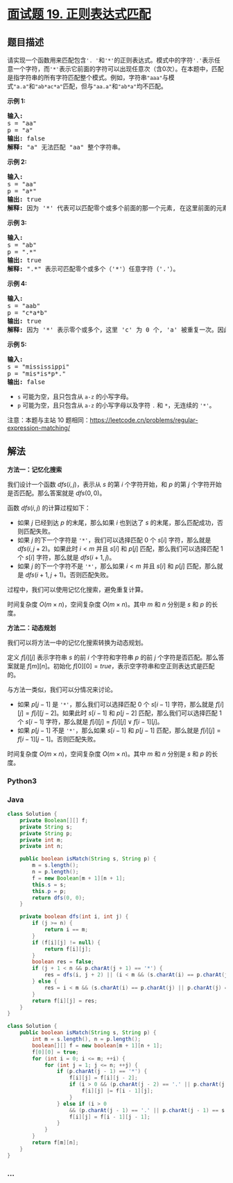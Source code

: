 # [面试题 19. 正则表达式匹配](https://leetcode.cn/problems/zheng-ze-biao-da-shi-pi-pei-lcof/)

## 题目描述

<p>请实现一个函数用来匹配包含<code>&#39;. &#39;</code>和<code>&#39;*&#39;</code>的正则表达式。模式中的字符<code>&#39;.&#39;</code>表示任意一个字符，而<code>&#39;*&#39;</code>表示它前面的字符可以出现任意次（含0次）。在本题中，匹配是指字符串的所有字符匹配整个模式。例如，字符串<code>&quot;aaa&quot;</code>与模式<code>&quot;a.a&quot;</code>和<code>&quot;ab*ac*a&quot;</code>匹配，但与<code>&quot;aa.a&quot;</code>和<code>&quot;ab*a&quot;</code>均不匹配。</p>

<p><strong>示例 1:</strong></p>

<pre><strong>输入:</strong>
s = &quot;aa&quot;
p = &quot;a&quot;
<strong>输出:</strong> false
<strong>解释:</strong> &quot;a&quot; 无法匹配 &quot;aa&quot; 整个字符串。
</pre>

<p><strong>示例 2:</strong></p>

<pre><strong>输入:</strong>
s = &quot;aa&quot;
p = &quot;a*&quot;
<strong>输出:</strong> true
<strong>解释:</strong>&nbsp;因为 &#39;*&#39; 代表可以匹配零个或多个前面的那一个元素, 在这里前面的元素就是 &#39;a&#39;。因此，字符串 &quot;aa&quot; 可被视为 &#39;a&#39; 重复了一次。
</pre>

<p><strong>示例&nbsp;3:</strong></p>

<pre><strong>输入:</strong>
s = &quot;ab&quot;
p = &quot;.*&quot;
<strong>输出:</strong> true
<strong>解释:</strong>&nbsp;&quot;.*&quot; 表示可匹配零个或多个（&#39;*&#39;）任意字符（&#39;.&#39;）。
</pre>

<p><strong>示例 4:</strong></p>

<pre><strong>输入:</strong>
s = &quot;aab&quot;
p = &quot;c*a*b&quot;
<strong>输出:</strong> true
<strong>解释:</strong>&nbsp;因为 &#39;*&#39; 表示零个或多个，这里 &#39;c&#39; 为 0 个, &#39;a&#39; 被重复一次。因此可以匹配字符串 &quot;aab&quot;。
</pre>

<p><strong>示例 5:</strong></p>

<pre><strong>输入:</strong>
s = &quot;mississippi&quot;
p = &quot;mis*is*p*.&quot;
<strong>输出:</strong> false</pre>

<ul>
	<li><code>s</code>&nbsp;可能为空，且只包含从&nbsp;<code>a-z</code>&nbsp;的小写字母。</li>
	<li><code>p</code>&nbsp;可能为空，且只包含从&nbsp;<code>a-z</code>&nbsp;的小写字母以及字符&nbsp;<code>.</code>&nbsp;和&nbsp;<code>*</code>，无连续的 <code>&#39;*&#39;</code>。</li>
</ul>

<p>注意：本题与主站 10&nbsp;题相同：<a href="https://leetcode.cn/problems/regular-expression-matching/">https://leetcode.cn/problems/regular-expression-matching/</a></p>

## 解法

**方法一：记忆化搜索**

我们设计一个函数 $dfs(i, j)$，表示从 $s$ 的第 $i$ 个字符开始，和 $p$ 的第 $j$ 个字符开始是否匹配。那么答案就是 $dfs(0, 0)$。

函数 $dfs(i, j)$ 的计算过程如下：

-   如果 $j$ 已经到达 $p$ 的末尾，那么如果 $i$ 也到达了 $s$ 的末尾，那么匹配成功，否则匹配失败。
-   如果 $j$ 的下一个字符是 `'*'`，我们可以选择匹配 $0$ 个 $s[i]$ 字符，那么就是 $dfs(i, j + 2)$。如果此时 $i \lt m$ 并且 $s[i]$ 和 $p[j]$ 匹配，那么我们可以选择匹配 $1$ 个 $s[i]$ 字符，那么就是 $dfs(i + 1, j)$。
-   如果 $j$ 的下一个字符不是 `'*'`，那么如果 $i \lt m$ 并且 $s[i]$ 和 $p[j]$ 匹配，那么就是 $dfs(i + 1, j + 1)$。否则匹配失败。

过程中，我们可以使用记忆化搜索，避免重复计算。

时间复杂度 $O(m \times n)$，空间复杂度 $O(m \times n)$。其中 $m$ 和 $n$ 分别是 $s$ 和 $p$ 的长度。

**方法二：动态规划**

我们可以将方法一中的记忆化搜索转换为动态规划。

定义 $f[i][j]$ 表示字符串 $s$ 的前 $i$ 个字符和字符串 $p$ 的前 $j$ 个字符是否匹配。那么答案就是 $f[m][n]$。初始化 $f[0][0] = true$，表示空字符串和空正则表达式是匹配的。

与方法一类似，我们可以分情况来讨论。

-   如果 $p[j - 1]$ 是 `'*'`，那么我们可以选择匹配 $0$ 个 $s[i - 1]$ 字符，那么就是 $f[i][j] = f[i][j - 2]$。如果此时 $s[i - 1]$ 和 $p[j - 2]$ 匹配，那么我们可以选择匹配 $1$ 个 $s[i - 1]$ 字符，那么就是 $f[i][j] = f[i][j] \lor f[i - 1][j]$。
-   如果 $p[j - 1]$ 不是 `'*'`，那么如果 $s[i - 1]$ 和 $p[j - 1]$ 匹配，那么就是 $f[i][j] = f[i - 1][j - 1]$。否则匹配失败。

时间复杂度 $O(m \times n)$，空间复杂度 $O(m \times n)$。其中 $m$ 和 $n$ 分别是 $s$ 和 $p$ 的长度。

<!-- tabs:start -->

### **Python3**





### **Java**

```java
class Solution {
    private Boolean[][] f;
    private String s;
    private String p;
    private int m;
    private int n;

    public boolean isMatch(String s, String p) {
        m = s.length();
        n = p.length();
        f = new Boolean[m + 1][n + 1];
        this.s = s;
        this.p = p;
        return dfs(0, 0);
    }

    private boolean dfs(int i, int j) {
        if (j >= n) {
            return i == m;
        }
        if (f[i][j] != null) {
            return f[i][j];
        }
        boolean res = false;
        if (j + 1 < n && p.charAt(j + 1) == '*') {
            res = dfs(i, j + 2) || (i < m && (s.charAt(i) == p.charAt(j) || p.charAt(j) == '.') && dfs(i + 1, j));
        } else {
            res = i < m && (s.charAt(i) == p.charAt(j) || p.charAt(j) == '.') && dfs(i + 1, j + 1);
        }
        return f[i][j] = res;
    }
}
```

```java
class Solution {
    public boolean isMatch(String s, String p) {
        int m = s.length(), n = p.length();
        boolean[][] f = new boolean[m + 1][n + 1];
        f[0][0] = true;
        for (int i = 0; i <= m; ++i) {
            for (int j = 1; j <= n; ++j) {
                if (p.charAt(j - 1) == '*') {
                    f[i][j] = f[i][j - 2];
                    if (i > 0 && (p.charAt(j - 2) == '.' || p.charAt(j - 2) == s.charAt(i - 1))) {
                        f[i][j] |= f[i - 1][j];
                    }
                } else if (i > 0
                    && (p.charAt(j - 1) == '.' || p.charAt(j - 1) == s.charAt(i - 1))) {
                    f[i][j] = f[i - 1][j - 1];
                }
            }
        }
        return f[m][n];
    }
}
```

























### **...**

```

```


